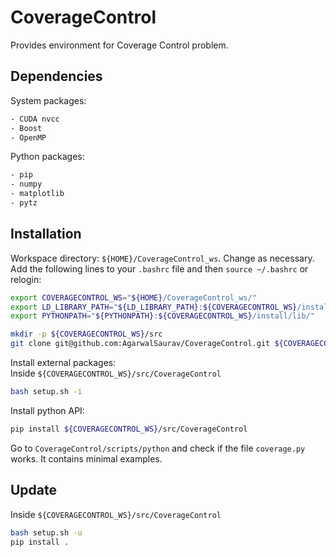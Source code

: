 # CoverageControl

Provides environment for Coverage Control problem.

## Dependencies
System packages:
```bash
- CUDA nvcc
- Boost
- OpenMP
```

Python packages:
```bash
- pip
- numpy
- matplotlib
- pytz
```

## Installation

Workspace directory: `${HOME}/CoverageControl_ws`. Change as necessary.   
Add the following lines to your `.bashrc` file and then `source ~/.bashrc` or relogin:
```bash
export COVERAGECONTROL_WS="${HOME}/CoverageControl_ws/"
export LD_LIBRARY_PATH="${LD_LIBRARY_PATH}:${COVERAGECONTROL_WS}/install/lib/"
export PYTHONPATH="${PYTHONPATH}:${COVERAGECONTROL_WS}/install/lib/"
```

```bash
mkdir -p ${COVERAGECONTROL_WS}/src
git clone git@github.com:AgarwalSaurav/CoverageControl.git ${COVERAGECONTROL_WS}/src/CoverageControl
```

Install external packages:  
Inside `${COVERAGECONTROL_WS}/src/CoverageControl`
```bash
bash setup.sh -i
```


Install python API:
```bash
pip install ${COVERAGECONTROL_WS}/src/CoverageControl
```

Go to `CoverageControl/scripts/python` and check if the file `coverage.py` works. It contains minimal examples.

## Update
Inside `${COVERAGECONTROL_WS}/src/CoverageControl`

```bash
bash setup.sh -u
pip install .
```
